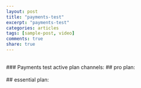 ```yaml
---
layout: post
title: "payments-test"
excerpt: "payments-test"
categories: articles
tags: [sample-post, video]
comments: true
share: true
---
```

<br>
### Payments test active plan channels:
## pro plan:
<br>
<div class="apester-media" data-media-id="5d40565cd1bef04322e21abb" height="354"></div><script async
src="https://static.stg.apester.com/js/sdk/latest/apester-sdk.js"></script>
<br>
## essential plan:
<div class="apester-media" data-media-id="5d405962d1bef02db6e21abf" height="354"></div><script async
src="https://static.stg.apester.com/js/sdk/latest/apester-sdk.js"></script>
